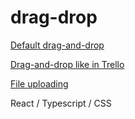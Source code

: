 # drag-drop

[Default drag-and-drop](https://github.com/Darnelo-Inc/drag-drop/tree/default-drag-'n'-drop)

[Drag-and-drop like in Trello](https://github.com/Darnelo-Inc/drag-drop/tree/drag-'n'-drop-like-in-trello)

[File uploading](https://github.com/Darnelo-Inc/drag-drop/tree/file-drop)

React /
Typescript /
CSS
